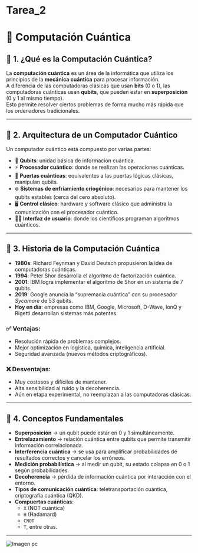 # Tarea_2
# 📘 Computación Cuántica

## 🔹 1. ¿Qué es la Computación Cuántica?
La **computación cuántica** es un área de la informática que utiliza los principios de la **mecánica cuántica** para procesar información.  
A diferencia de las computadoras clásicas que usan **bits** (0 o 1), las computadoras cuánticas usan **qubits**, que pueden estar en **superposición** (0 y 1 al mismo tiempo).  
Esto permite resolver ciertos problemas de forma mucho más rápida que los ordenadores tradicionales.

---

## 🔹 2. Arquitectura de un Computador Cuántico
Un computador cuántico está compuesto por varias partes:

- 🧩 **Qubits**: unidad básica de información cuántica.  
- ⚡ **Procesador cuántico**: donde se realizan las operaciones cuánticas.  
- 🔐 **Puertas cuánticas**: equivalentes a las puertas lógicas clásicas, manipulan qubits.  
- ❄️ **Sistemas de enfriamiento criogénico**: necesarios para mantener los qubits estables (cerca del cero absoluto).  
- 🖥️ **Control clásico**: hardware y software clásico que administra la comunicación con el procesador cuántico.  
- 👩‍💻 **Interfaz de usuario**: donde los científicos programan algoritmos cuánticos.  

---

## 🔹 3. Historia de la Computación Cuántica
- **1980s**: Richard Feynman y David Deutsch propusieron la idea de computadoras cuánticas.  
- **1994**: Peter Shor desarrolla el algoritmo de factorización cuántica.  
- **2001**: IBM logra implementar el algoritmo de Shor en un sistema de 7 qubits.  
- **2019**: Google anuncia la “supremacía cuántica” con su procesador *Sycamore* de 53 qubits.  
- **Hoy en día**: empresas como IBM, Google, Microsoft, D-Wave, IonQ y Rigetti desarrollan sistemas más potentes.  

### ✅ Ventajas:
- Resolución rápida de problemas complejos.  
- Mejor optimización en logística, química, inteligencia artificial.  
- Seguridad avanzada (nuevos métodos criptográficos).  

### ❌ Desventajas:
- Muy costosos y difíciles de mantener.  
- Alta sensibilidad al ruido y la decoherencia.  
- Aún en etapa experimental, no reemplazan a las computadoras clásicas.  

---

## 🔹 4. Conceptos Fundamentales

- **Superposición** → un qubit puede estar en 0 y 1 simultáneamente.  
- **Entrelazamiento** → relación cuántica entre qubits que permite transmitir información correlacionada.  
- **Interferencia cuántica** → se usa para amplificar probabilidades de resultados correctos y cancelar los erróneos.  
- **Medición probabilística** → al medir un qubit, su estado colapsa en 0 o 1 según probabilidades.  
- **Decoherencia** → pérdida de información cuántica por interacción con el entorno.  
- **Tipos de comunicación cuántica**: teletransportación cuántica, criptografía cuántica (QKD).  
- **Compuertas cuánticas**:  
  - `X` (NOT cuántica)  
  - `H` (Hadamard)  
  - `CNOT`  
  - `T`, entre otras.  

---
![Imagen pc](https://www.google.com/imgres?q=computador%20cuantico&imgurl=https%3A%2F%2Fwww.scimagoepi.com%2Fwp-content%2Fuploads%2F2024%2F12%2Fordenador-cuantico.jpg&imgrefurl=https%3A%2F%2Fwww.scimagoepi.com%2Fel-ordenador-cuantico-hecho-realidad-por-google%2F&docid=siRPvD9jzMoPMM&tbnid=BU0dJSOt5VzfmM&vet=12ahUKEwiX3v_FwJqPAxW4TDABHWMUDnMQM3oECBQQAA..i&w=374&h=500&hcb=2&ved=2ahUKEwiX3v_FwJqPAxW4TDABHWMUDnMQM3oECBQQAA)

